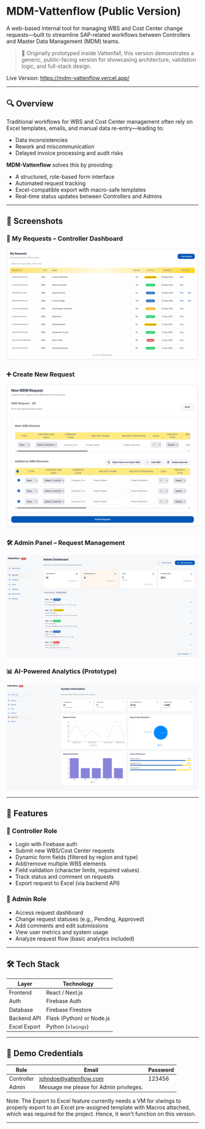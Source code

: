 # MDM-Vattenflow (Public Version)

A web-based internal tool for managing WBS and Cost Center change requests—built to streamline SAP-related workflows between Controllers and Master Data Management (MDM) teams.

> 🚀 Originally prototyped inside Vattenfall, this version demonstrates a generic, public-facing version for showcasing architecture, validation logic, and full-stack design.

Live Version: https://mdm-vattenflow.vercel.app/

---

## 🔍 Overview

Traditional workflows for WBS and Cost Center management often rely on Excel templates, emails, and manual data re-entry—leading to:
- Data inconsistencies
- Rework and miscommunication
- Delayed invoice processing and audit risks

**MDM-Vattenflow** solves this by providing:
- A structured, role-based form interface
- Automated request tracking
- Excel-compatible export with macro-safe templates
- Real-time status updates between Controllers and Admins

---

## 📸 Screenshots

### 🧾 My Requests – Controller Dashboard  
![My Requests](./docs/My-Requests.png)

### ➕ Create New Request  
![Create Request](./docs/Create-Request.png)

### 🛠️ Admin Panel – Request Management  
![Admin Panel](./docs/Admin-Panel.png)

### 📊 AI-Powered Analytics (Prototype)  
![AI Analysis](./docs/AI-Analysis.png)

---

## 🧩 Features

### 🎫 Controller Role
- Login with Firebase auth
- Submit new WBS/Cost Center requests
- Dynamic form fields (filtered by region and type)
- Add/remove multiple WBS elements
- Field validation (character limits, required values)
- Track status and comment on requests
- Export request to Excel (via backend API)

### 🔧 Admin Role
- Access request dashboard
- Change request statuses (e.g., Pending, Approved)
- Add comments and edit submissions
- View user metrics and system usage
- Analyze request flow (basic analytics included)

---

## 🛠 Tech Stack

| Layer        | Technology          |
|--------------|---------------------|
| Frontend     | React / Next.js     |
| Auth         | Firebase Auth       |
| Database     | Firebase Firestore  |
| Backend API  | Flask (Python) or Node.js |
| Excel Export | Python (`xlwings`) |

---

## 🔐 Demo Credentials

| Role       | Email                | Password     |
|------------|----------------------|--------------|
| Controller | johndoe@vattenflow.com | 123456     |
| Admin      | Message me please for Admin privileges. |

Note: The Export to Excel feature currently needs a VM for xlwings to properly export to an Excel pre-assigned template with Macros attached, which was required for the project. Hence, it won't function on this version.

---
